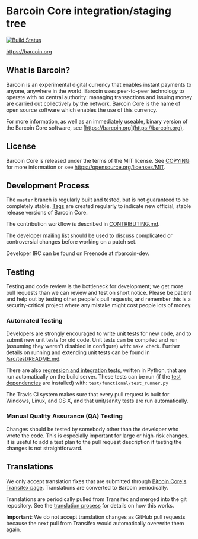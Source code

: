 Barcoin Core integration/staging tree
=====================================

[![Build Status](https://travis-ci.org/barcoin-project/barcoin.svg?branch=master)](https://travis-ci.org/barcoin-project/barcoin)

https://barcoin.org

What is Barcoin?
----------------

Barcoin is an experimental digital currency that enables instant payments to
anyone, anywhere in the world. Barcoin uses peer-to-peer technology to operate
with no central authority: managing transactions and issuing money are carried
out collectively by the network. Barcoin Core is the name of open source
software which enables the use of this currency.

For more information, as well as an immediately useable, binary version of
the Barcoin Core software, see [https://barcoin.org](https://barcoin.org).

License
-------

Barcoin Core is released under the terms of the MIT license. See [COPYING](COPYING) for more
information or see https://opensource.org/licenses/MIT.

Development Process
-------------------

The `master` branch is regularly built and tested, but is not guaranteed to be
completely stable. [Tags](https://github.com/barcoin-project/barcoin/tags) are created
regularly to indicate new official, stable release versions of Barcoin Core.

The contribution workflow is described in [CONTRIBUTING.md](CONTRIBUTING.md).

The developer [mailing list](https://groups.google.com/forum/#!forum/barcoin-dev)
should be used to discuss complicated or controversial changes before working
on a patch set.

Developer IRC can be found on Freenode at #barcoin-dev.

Testing
-------

Testing and code review is the bottleneck for development; we get more pull
requests than we can review and test on short notice. Please be patient and help out by testing
other people's pull requests, and remember this is a security-critical project where any mistake might cost people
lots of money.

### Automated Testing

Developers are strongly encouraged to write [unit tests](src/test/README.md) for new code, and to
submit new unit tests for old code. Unit tests can be compiled and run
(assuming they weren't disabled in configure) with: `make check`. Further details on running
and extending unit tests can be found in [/src/test/README.md](/src/test/README.md).

There are also [regression and integration tests](/test), written
in Python, that are run automatically on the build server.
These tests can be run (if the [test dependencies](/test) are installed) with: `test/functional/test_runner.py`

The Travis CI system makes sure that every pull request is built for Windows, Linux, and OS X, and that unit/sanity tests are run automatically.

### Manual Quality Assurance (QA) Testing

Changes should be tested by somebody other than the developer who wrote the
code. This is especially important for large or high-risk changes. It is useful
to add a test plan to the pull request description if testing the changes is
not straightforward.

Translations
------------

We only accept translation fixes that are submitted through [Bitcoin Core's Transifex page](https://www.transifex.com/projects/p/bitcoin/).
Translations are converted to Barcoin periodically.

Translations are periodically pulled from Transifex and merged into the git repository. See the
[translation process](doc/translation_process.md) for details on how this works.

**Important**: We do not accept translation changes as GitHub pull requests because the next
pull from Transifex would automatically overwrite them again.
